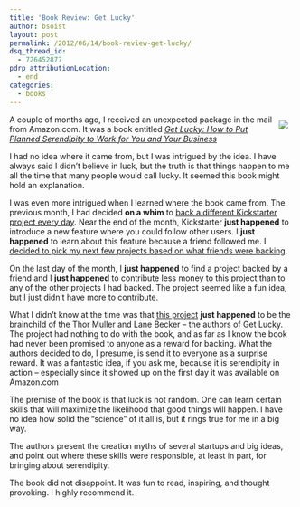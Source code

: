 ```yaml
---
title: 'Book Review: Get Lucky'
author: bsoist
layout: post
permalink: /2012/06/14/book-review-get-lucky/
dsq_thread_id:
  - 726452877
pdrp_attributionLocation:
  - end
categories:
  - books
---
```

<div style="float:right;padding:10px;">
  <a href="http://www.amazon.com/gp/product/1118249755/ref=as_li_ss_il?ie=UTF8&tag=weifyoasme-20&linkCode=as2&camp=1789&creative=390957&creativeASIN=1118249755"><img border="0" src="http://ws.assoc-amazon.com/widgets/q?_encoding=UTF8&Format=_SL110_&ASIN=1118249755&MarketPlace=US&ID=AsinImage&WS=1&tag=weifyoasme-20&ServiceVersion=20070822" /></a><img src="http://www.assoc-amazon.com/e/ir?t=weifyoasme-20&l=as2&o=1&a=1118249755" width="1" height="1" border="0" alt="" style="border:none !important; margin:0px !important;" />
</div>

A couple of months ago, I received an unexpected package in the mail from Amazon.com. It was a book entitled *[Get Lucky: How to Put Planned Serendipity to Work for You and Your Business][1]<img src="http://www.assoc-amazon.com/e/ir?t=weifyoasme-20&l=as2&o=1&a=1118249755" width="1" height="1" border="0" alt="" style="border:none !important; margin:0px !important;" />*

I had no idea where it came from, but I was intrigued by the idea. I have always said I didn&#8217;t believe in luck, but the truth is that things happen to me all the time that many people would call lucky. It seemed this book might hold an explanation.

I was even more intrigued when I learned where the book came from. The previous month, I had decided **on a whim** to [back a different Kickstarter project every day][2]. Near the end of the month, Kickstarter **just happened** to introduce a new feature where you could follow other users. I **just happened** to learn about this feature because a friend followed me. I [decided to pick my next few projects based on what friends were backing][3].

On the last day of the month, I **just happened** to find a project backed by a friend and I **just happened** to contribute less money to this project than to any of the other projects I had backed. The project seemed like a fun idea, but I just didn&#8217;t have more to contribute.

What I didn&#8217;t know at the time was that [this project][4] **just happened** to be the brainchild of the Thor Muller and Lane Becker &#8211; the authors of Get Lucky. The project had nothing to do with the book, and as far as I know the book had never been promised to anyone as a reward for backing. What the authors decided to do, I presume, is send it to everyone as a surprise reward. It was a fantastic idea, if you ask me, because it is serendipity in action &#8211; especially since it showed up on the first day it was available on Amazon.com

The premise of the book is that luck is not random. One can learn certain skills that will maximize the likelihood that good things will happen. I have no idea how solid the &#8220;science&#8221; of it all is, but it rings true for me in a big way.

The authors present the creation myths of several startups and big ideas, and point out where these skills were responsible, at least in part, for bringing about serendipity.

The book did not disappoint. It was fun to read, inspiring, and thought provoking. I highly recommend it.

<img style="opacity: 0;position: absolute;top:0; left:0" src="http://ecx.images-amazon.com/images/I/517Zcni%2BHDL.jpg" />

 [1]: http://www.amazon.com/gp/product/1118249755/ref=as_li_ss_tl?ie=UTF8&tag=weifyoasme-20&linkCode=as2&camp=1789&creative=390957&creativeASIN=1118249755
 [2]: http://whsjr.soistmann.com/oped/2012/03/01/kickstarter-my-new-obsession-and-12in12-for-march/
 [3]: http://whsjr.soistmann.com/oped/2012/03/23/stop-the-bleeding/
 [4]: http://whsjr.soistmann.com/oped/2012/03/31/the-future-of-work/
